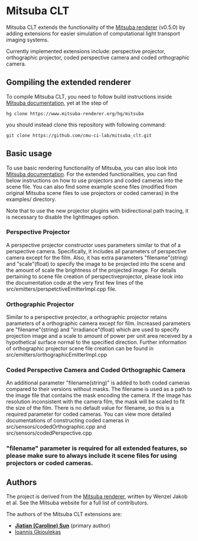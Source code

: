 # Mitsuba CLT
Mitsuba CLT extends the functionality of the [Mitsuba renderer](https://www.mitsuba-renderer.org/) (v0.5.0) by adding extensions for easier simulation of computational light transport imaging systems.

Currently implemented extensions include: perspective projector, orthographic projector, coded perspective camera and coded orthographic camera. 

## Gompiling the extended renderer

To compile Mitsuba CLT, you need to follow build instructions inside [Mitsuba documentation](https://www.mitsuba-renderer.org/releases/current/documentation.pdf), yet at the step of 
```
hg clone https://www.mitsuba-renderer.org/hg/mitsuba
```
you should instead clone this repository with following command:
```
git clone https://github.com/cmu-ci-lab/mitsuba_clt.git
```

## Basic usage

To use basic rendering functionality of Mitsuba, you can also look into [Mitsuba documentation](https://www.mitsuba-renderer.org/releases/current/documentation.pdf). For the extended functionalities, you can find below instructions on how to use projectors and coded cameras into the scene file. You can also find some example scene files (modified from original Mitsuba scene files to use projectors or coded cameras) in the examples/ directory.  

Note that to use the new projector plugins with bidirectional path tracing, it is necessary to disable the lightImages option.

### Perspective Projector

A perspective projector constructor uses parameters similar to that of a perspective camera. Specifically, it includes all parameters of perspective camera except for the film. Also, it has extra parameters "filename"(string) and "scale"(float) to specify the image to be projected into the scene and the amount of scale the brightness of the projected image. For details pertaining to scene file creation of perspectiveprojector, please look into the documentation code at the very first few lines of the src/emitters/perspetctiveEmitterImpl.cpp file. 

### Orthographic Projector 

Similar to a perspective projector, a orthographic projector retains parameters of a orthographic camera except for film. Increased parameters are "filename"(string) and "irradiance"(float) which are used to specify projection image and a scale to amount of power per unit area received by a hypothetical surface normal to the specified direction. Further information of orthographic projector scene file creation can be found in src/emitters/orthographicEmitterImpl.cpp

### Coded Perspective Camera and Coded Orthographic Camera

An additional parameter "filename(string)" is added to both coded cameras compared to their versions without masks. The filename is used as a path to the image file that contains the mask encoding the camera. If the image has resolution inconsistent with the camera film, the mask will be scaled to fit the size of the film. There is no default value for filename, so this is a required parameter for coded cameras. You can view more detailed documentations of constructing coded cameras in src/sensors/codedOrthographic.cpp and src/sensors/codedPerspective.cpp

### "filename" parameter is required for all extended features, so please make sure to always include it scene files for using projectors or coded cameras. 

## Authors

The project is derived from the [Mitsuba renderer](https://www.mitsuba-renderer.org/), written by Wenzel Jakob et al. See the Mitsuba website for a full list of contributors.

The authors of the Mitsuba CLT extensions are:
- [**Jiatian (Caroline) Sun**](jiatiansun.github.io) (primary author)
- [Ioannis Gkioulekas](http://www.cs.cmu.edu/~igkioule/)
